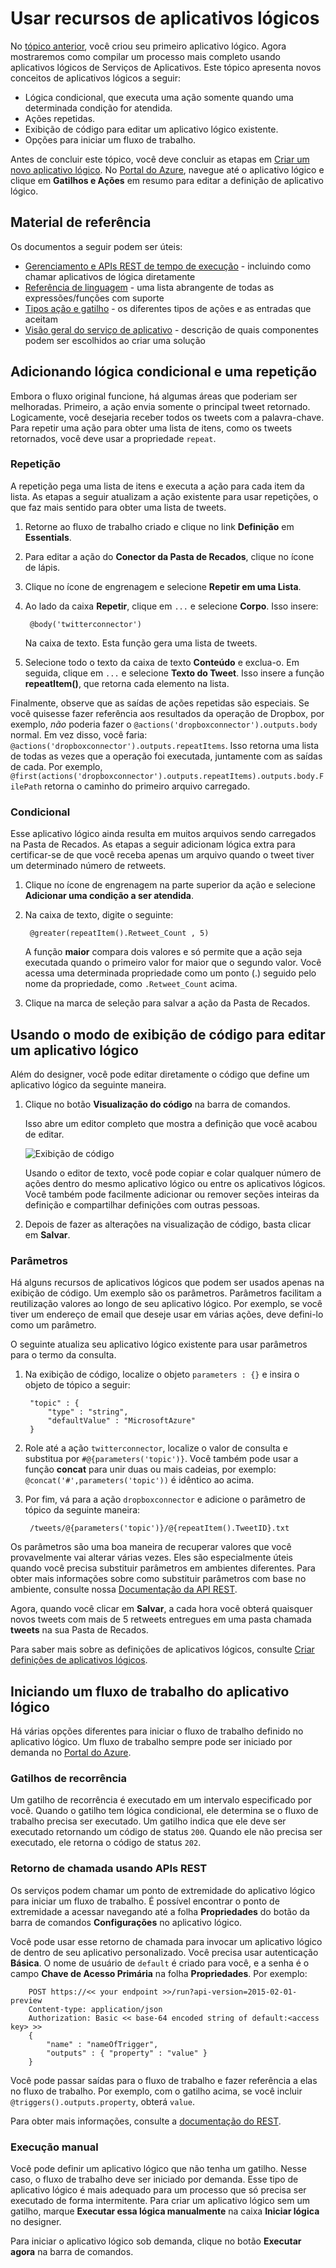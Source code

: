 <properties 
	pageTitle="Usar recursos de aplicativo lógico | Microsoft Azure" 
	description="Saiba como usar os recursos avançados de aplicativos lógicos." 
	authors="stepsic-microsoft-com" 
	manager="dwrede" 
	editor="" 
	services="app-service\logic" 
	documentationCenter=""/>

<tags
	ms.service="app-service-logic"
	ms.workload="integration"
	ms.tgt_pltfrm="na"
	ms.devlang="na"
	ms.topic="article"
	ms.date="01/04/2016"
	ms.author="stepsic"/>
	
# Usar recursos de aplicativos lógicos

No [tópico anterior][Create a new logic app], você criou seu primeiro aplicativo lógico. Agora mostraremos como compilar um processo mais completo usando aplicativos lógicos de Serviços de Aplicativos. Este tópico apresenta novos conceitos de aplicativos lógicos a seguir:

- Lógica condicional, que executa uma ação somente quando uma determinada condição for atendida.
- Ações repetidas.
- Exibição de código para editar um aplicativo lógico existente.
- Opções para iniciar um fluxo de trabalho.

Antes de concluir este tópico, você deve concluir as etapas em [Criar um novo aplicativo lógico]. No [Portal do Azure], navegue até o aplicativo lógico e clique em **Gatilhos e Ações** em resumo para editar a definição de aplicativo lógico.

## Material de referência

Os documentos a seguir podem ser úteis:

- [Gerenciamento e APIs REST de tempo de execução](https://msdn.microsoft.com/library/azure/dn948513.aspx) - incluindo como chamar aplicativos de lógica diretamente
- [Referência de linguagem](https://msdn.microsoft.com/library/azure/dn948512.aspx) - uma lista abrangente de todas as expressões/funções com suporte
- [Tipos ação e gatilho](https://msdn.microsoft.com/library/azure/dn948511.aspx) - os diferentes tipos de ações e as entradas que aceitam
- [Visão geral do serviço de aplicativo](app-service-value-prop-what-is.md) - descrição de quais componentes podem ser escolhidos ao criar uma solução

## Adicionando lógica condicional e uma repetição

Embora o fluxo original funcione, há algumas áreas que poderiam ser melhoradas. Primeiro, a ação envia somente o principal tweet retornado. Logicamente, você desejaria receber todos os tweets com a palavra-chave. Para repetir uma ação para obter uma lista de itens, como os tweets retornados, você deve usar a propriedade `repeat`.

### Repetição
A repetição pega uma lista de itens e executa a ação para cada item da lista. As etapas a seguir atualizam a ação existente para usar repetições, o que faz mais sentido para obter uma lista de tweets.

1. Retorne ao fluxo de trabalho criado e clique no link **Definição** em **Essentials**. 

2. Para editar a ação do **Conector da Pasta de Recados**, clique no ícone de lápis.

3. Clique no ícone de engrenagem e selecione **Repetir em uma Lista**.
 
2. Ao lado da caixa **Repetir**, clique em `...` e selecione **Corpo**. Isso insere:

    	@body('twitterconnector')

	Na caixa de texto. Esta função gera uma lista de tweets.

3. Selecione todo o texto da caixa de texto **Conteúdo** e exclua-o. Em seguida, clique em `...` e selecione **Texto do Tweet**. Isso insere a função **repeatItem()**, que retorna cada elemento na lista.

Finalmente, observe que as saídas de ações repetidas são especiais. Se você quisesse fazer referência aos resultados da operação de Dropbox, por exemplo, *não* poderia fazer o `@actions('dropboxconnector').outputs.body` normal. Em vez disso, você faria: `@actions('dropboxconnector').outputs.repeatItems`. Isso retorna uma lista de todas as vezes que a operação foi executada, juntamente com as saídas de cada. Por exemplo, `@first(actions('dropboxconnector').outputs.repeatItems).outputs.body.FilePath` retorna o caminho do primeiro arquivo carregado.

### Condicional
Esse aplicativo lógico ainda resulta em muitos arquivos sendo carregados na Pasta de Recados. As etapas a seguir adicionam lógica extra para certificar-se de que você receba apenas um arquivo quando o tweet tiver um determinado número de retweets.

1. Clique no ícone de engrenagem na parte superior da ação e selecione **Adicionar uma condição a ser atendida**.

2. Na caixa de texto, digite o seguinte:

    	@greater(repeatItem().Retweet_Count , 5)
    
	A função **maior** compara dois valores e só permite que a ação seja executada quando o primeiro valor for maior que o segundo valor. Você acessa uma determinada propriedade como um ponto (.) seguido pelo nome da propriedade, como `.Retweet_Count` acima.

3. Clique na marca de seleção para salvar a ação da Pasta de Recados.

## Usando o modo de exibição de código para editar um aplicativo lógico

Além do designer, você pode editar diretamente o código que define um aplicativo lógico da seguinte maneira.

1. Clique no botão **Visualização do código** na barra de comandos. 

	Isso abre um editor completo que mostra a definição que você acabou de editar.

	![Exibição de código](./media/app-service-logic-use-logic-app-features/codeview.png)

    Usando o editor de texto, você pode copiar e colar qualquer número de ações dentro do mesmo aplicativo lógico ou entre os aplicativos lógicos. Você também pode facilmente adicionar ou remover seções inteiras da definição e compartilhar definições com outras pessoas.

2. Depois de fazer as alterações na visualização de código, basta clicar em **Salvar**.

### Parâmetros
Há alguns recursos de aplicativos lógicos que podem ser usados apenas na exibição de código. Um exemplo são os parâmetros. Parâmetros facilitam a reutilização valores ao longo de seu aplicativo lógico. Por exemplo, se você tiver um endereço de email que deseje usar em várias ações, deve defini-lo como um parâmetro.

O seguinte atualiza seu aplicativo lógico existente para usar parâmetros para o termo da consulta.

1. Na exibição de código, localize o objeto `parameters : {}` e insira o objeto de tópico a seguir:

	    "topic" : {
		    "type" : "string",
		    "defaultValue" : "MicrosoftAzure"
	    }
    
2. Role até a ação `twitterconnector`, localize o valor de consulta e substitua por `#@{parameters('topic')}`. Você também pode usar a função **concat** para unir duas ou mais cadeias, por exemplo: `@concat('#',parameters('topic'))` é idêntico ao acima.
 
3. Por fim, vá para a ação `dropboxconnector` e adicione o parâmetro de tópico da seguinte maneira:

    	/tweets/@{parameters('topic')}/@{repeatItem().TweetID}.txt

Os parâmetros são uma boa maneira de recuperar valores que você provavelmente vai alterar várias vezes. Eles são especialmente úteis quando você precisa substituir parâmetros em ambientes diferentes. Para obter mais informações sobre como substituir parâmetros com base no ambiente, consulte nossa [Documentação da API REST](http://go.microsoft.com/fwlink/?LinkID=525617&clcid=0x409).

Agora, quando você clicar em **Salvar**, a cada hora você obterá quaisquer novos tweets com mais de 5 retweets entregues em uma pasta chamada **tweets** na sua Pasta de Recados.

Para saber mais sobre as definições de aplicativos lógicos, consulte [Criar definições de aplicativos lógicos](app-service-logic-author-definitions.md).

## Iniciando um fluxo de trabalho do aplicativo lógico
Há várias opções diferentes para iniciar o fluxo de trabalho definido no aplicativo lógico. Um fluxo de trabalho sempre pode ser iniciado por demanda no [Portal do Azure].

### Gatilhos de recorrência
Um gatilho de recorrência é executado em um intervalo especificado por você. Quando o gatilho tem lógica condicional, ele determina se o fluxo de trabalho precisa ser executado. Um gatilho indica que ele deve ser executado retornando um código de status `200`. Quando ele não precisa ser executado, ele retorna o código de status `202`.

### Retorno de chamada usando APIs REST
Os serviços podem chamar um ponto de extremidade do aplicativo lógico para iniciar um fluxo de trabalho. É possível encontrar o ponto de extremidade a acessar navegando até a folha **Propriedades** do botão da barra de comandos **Configurações** no aplicativo lógico.

Você pode usar esse retorno de chamada para invocar um aplicativo lógico de dentro de seu aplicativo personalizado. Você precisa usar autenticação **Básica**. O nome de usuário de `default` é criado para você, e a senha é o campo **Chave de Acesso Primária** na folha **Propriedades**. Por exemplo:

        POST https://<< your endpoint >>/run?api-version=2015-02-01-preview
        Content-type: application/json
        Authorization: Basic << base-64 encoded string of default:<access key> >>
        {
            "name" : "nameOfTrigger",
            "outputs" : { "property" : "value" }
        }

Você pode passar saídas para o fluxo de trabalho e fazer referência a elas no fluxo de trabalho. Por exemplo, com o gatilho acima, se você incluir `@triggers().outputs.property`, obterá `value`.

Para obter mais informações, consulte a [documentação do REST](http://go.microsoft.com/fwlink/?LinkID=525617&clcid=0x409).

### Execução manual
Você pode definir um aplicativo lógico que não tenha um gatilho. Nesse caso, o fluxo de trabalho deve ser iniciado por demanda. Esse tipo de aplicativo lógico é mais adequado para um processo que só precisa ser executado de forma intermitente. Para criar um aplicativo lógico sem um gatilho, marque **Executar essa lógica manualmente** na caixa **Iniciar lógica** no designer.

Para iniciar o aplicativo lógico sob demanda, clique no botão **Executar agora** na barra de comandos.

<!-- Shared links -->
[Create a new logic app]: app-service-logic-create-a-logic-app.md
[Criar um novo aplicativo lógico]: app-service-logic-create-a-logic-app.md
[Portal do Azure]: https://portal.azure.com

<!---HONumber=AcomDC_0107_2016-->